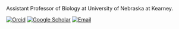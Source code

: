 Assistant Professor of Biology at University of Nebraska at Kearney.

[![Orcid](https://img.shields.io/badge/Orcid-gray?style=flat-square&logo=ORCID)](https://orcid.org/0000-0003-2182-3236)
[![Google Scholar](https://img.shields.io/badge/GoogleScholar-gray?style=flat-square&logo=GoogleScholar)](https://scholar.google.com/citations?hl=en&pli=1&user=Q82K8tsAAAAJ)
[![Email](https://img.shields.io/badge/Email-cooperj2@unk.edu-blue?style=flat-square)](mailto:cooperj2@unk.edu)
